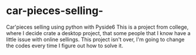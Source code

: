 # car-pieces-selling-
Car'pieces selling using python with Pyside6
This is a project from college, where I decide crate a desktop project, that some people that I know have a little issue with online sellings.
This project isn't over, I'm going to change the codes every time I figure out how to solve it.
